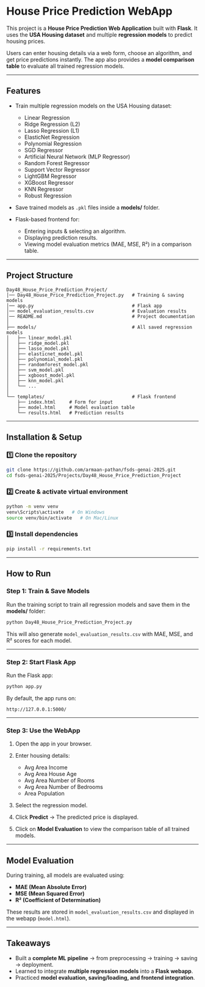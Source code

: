 # House Price Prediction WebApp 

This project is a **House Price Prediction Web Application** built with **Flask**.
It uses the **USA Housing dataset** and multiple **regression models** to predict housing prices.

Users can enter housing details via a web form, choose an algorithm, and get price predictions instantly. The app also provides a **model comparison table** to evaluate all trained regression models.

---

## Features

* Train multiple regression models on the USA Housing dataset:

  * Linear Regression
  * Ridge Regression (L2)
  * Lasso Regression (L1)
  * ElasticNet Regression
  * Polynomial Regression
  * SGD Regressor
  * Artificial Neural Network (MLP Regressor)
  * Random Forest Regressor
  * Support Vector Regressor
  * LightGBM Regressor
  * XGBoost Regressor
  * KNN Regressor
  * Robust Regression
* Save trained models as `.pkl` files inside a **models/** folder.
* Flask-based frontend for:

  * Entering inputs & selecting an algorithm.
  * Displaying prediction results.
  * Viewing model evaluation metrics (MAE, MSE, R²) in a comparison table.

---

## Project Structure

```
Day48_House_Price_Prediction_Project/
│── Day48_House_Price_Prediction_Project.py   # Training & saving models
│── app.py                                    # Flask app
│── model_evaluation_results.csv              # Evaluation results
│── README.md                                 # Project documentation
│
├── models/                                   # All saved regression models
│   ├── linear_model.pkl
│   ├── ridge_model.pkl
│   ├── lasso_model.pkl
│   ├── elasticnet_model.pkl
│   ├── polynomial_model.pkl
│   ├── randomforest_model.pkl
│   ├── svm_model.pkl
│   ├── xgboost_model.pkl
│   ├── knn_model.pkl
│   └── ...
│
└── templates/                                # Flask frontend
    ├── index.html     # Form for input
    ├── model.html     # Model evaluation table
    └── results.html   # Prediction results
```

---

## Installation & Setup

### 1️⃣ Clone the repository

```bash
git clone https://github.com/armaan-pathan/fsds-genai-2025.git
cd fsds-genai-2025/Projects/Day48_House_Price_Prediction_Project
```

### 2️⃣ Create & activate virtual environment

```bash
python -m venv venv
venv\Scripts\activate   # On Windows
source venv/bin/activate   # On Mac/Linux
```

### 3️⃣ Install dependencies

```bash
pip install -r requirements.txt
```

---

## How to Run

### Step 1: Train & Save Models

Run the training script to train all regression models and save them in the **models/** folder:

```bash
python Day48_House_Price_Prediction_Project.py
```

This will also generate `model_evaluation_results.csv` with MAE, MSE, and R² scores for each model.

---

### Step 2: Start Flask App

Run the Flask app:

```bash
python app.py
```

By default, the app runs on:

```
http://127.0.0.1:5000/
```

---

### Step 3: Use the WebApp

1. Open the app in your browser.
2. Enter housing details:

   * Avg Area Income
   * Avg Area House Age
   * Avg Area Number of Rooms
   * Avg Area Number of Bedrooms
   * Area Population
3. Select the regression model.
4. Click **Predict** → The predicted price is displayed.
5. Click on **Model Evaluation** to view the comparison table of all trained models.

---

## Model Evaluation

During training, all models are evaluated using:

* **MAE (Mean Absolute Error)**
* **MSE (Mean Squared Error)**
* **R² (Coefficient of Determination)**

These results are stored in `model_evaluation_results.csv` and displayed in the webapp (`model.html`).

---

## Takeaways

* Built a **complete ML pipeline** → from preprocessing → training → saving → deployment.
* Learned to integrate **multiple regression models** into a **Flask webapp**.
* Practiced **model evaluation, saving/loading, and frontend integration**.

